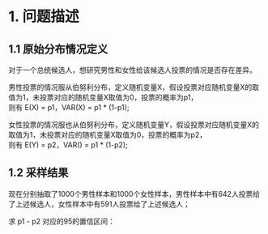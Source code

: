 # 1. 问题描述
## 1.1 原始分布情况定义
对于一个总统候选人，想研究男性和女性给该候选人投票的情况是否存在差异。

男性投票的情况服从伯努利分布，定义随机变量X，假设投票对应随机变量X的取值为1，未投票对应的随机变量X取值为0，投票的概率为p1，  
则有 E(X) = p1，VAR(X) = p1 * (1-p1);

女性投票的情况服也从伯努利分布，定义随机变量Y，假设投票对应随机变量X的取值为1，未投票对应的随机变量X取值为0，投票的概率为p2，    
则有 E(Y) = p2，VAR() = p1 * (1-p2);


## 1.2 采样结果
现在分别抽取了1000个男性样本和1000个女性样本，男性样本中有642人投票给了上述候选人，女性样本中有591人投票给了上述候选人；  

求 p1 - p2 对应的95的置信区间：

```
```